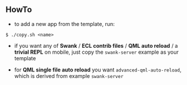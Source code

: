 
HowTo
-----

* to add a new app from the template, run:

```
$ ./copy.sh <name>
```

* if you want any of **Swank** / **ECL contrib files** / **QML auto reload** /
  a **trivial REPL** on mobile, just copy the `swank-server` example as your
  template

* for **QML single file auto reload** you want `advanced-qml-auto-reload`,
  which is derived from example `swank-server`
